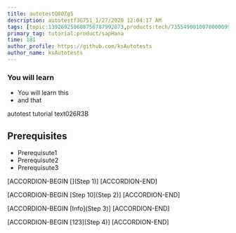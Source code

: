 ```yaml
---
title: autotestQ80Zg5
description: autotestf3G751_1/27/2020 12:04:17 AM
tags: [topic:139269250608756787992873,products:tech/73554900100700000996,tutorial:experience/advanced]
primary_tag: tutorial:product/sapHana
time: 181
author_profile: https://github.com/ksAutotests
author_name: ksAutotests
---
```

### You will learn
- You will learn this
- and that

autotest tutorial text026R3B

## Prerequisites
- Prerequisute1
- Prerequisute2
- Prerequisute3

[ACCORDION-BEGIN [](Step 1)]
[ACCORDION-END]

[ACCORDION-BEGIN [Step 10](Step 2)]
[ACCORDION-END]

[ACCORDION-BEGIN [Info](Step 3)]
[ACCORDION-END]

[ACCORDION-BEGIN [123](Step 4)]
[ACCORDION-END]

